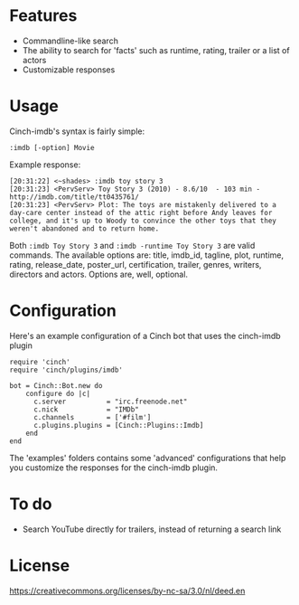 Features
========

- Commandline-like search
- The ability to search for 'facts' such as runtime, rating, trailer or a list of actors
- Customizable responses

Usage
=====

Cinch-imdb's syntax is fairly simple:
	
	:imdb [-option] Movie

Example response:
	
	[20:31:22] <~shades> :imdb toy story 3
	[20:31:23] <PervServ> Toy Story 3 (2010) - 8.6/10  - 103 min - http://imdb.com/title/tt0435761/
	[20:31:23] <PervServ> Plot: The toys are mistakenly delivered to a day-care center instead of the attic right before Andy leaves for college, and it's up to Woody to convince the other toys that they weren't abandoned and to return home.

Both `:imdb Toy Story 3` and `:imdb -runtime Toy Story 3` are valid commands. The available options are: title, imdb_id, tagline, plot, runtime, rating, release_date, poster_url, certification, trailer, genres, writers, directors and actors. Options are, well, optional.

Configuration
=============

Here's an example configuration of a Cinch bot that uses the cinch-imdb plugin

	require 'cinch'
	require 'cinch/plugins/imdb'
	
	bot = Cinch::Bot.new do
    	configure do |c|
	      c.server          = "irc.freenode.net"
	      c.nick            = "IMDb"
	      c.channels        = ['#film'] 
	      c.plugins.plugins = [Cinch::Plugins::Imdb]
		end
	end

The 'examples' folders contains some 'advanced' configurations that help you customize the responses for the cinch-imdb plugin.

To do
=====

- Search YouTube directly for trailers, instead of returning a search link

License
=======

https://creativecommons.org/licenses/by-nc-sa/3.0/nl/deed.en